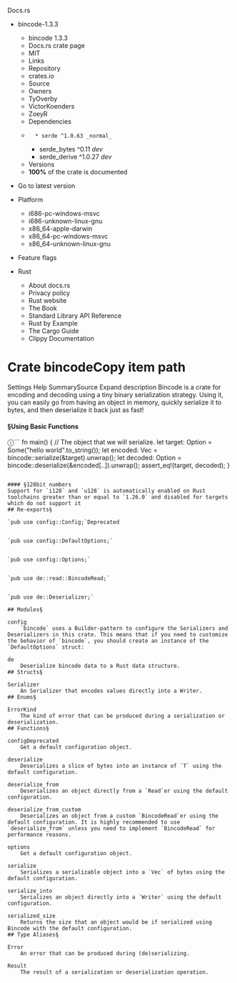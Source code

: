 Docs.rs
  * bincode-1.3.3
    * bincode 1.3.3 
    * Docs.rs crate page 
    * MIT
    * Links
    * Repository 
    * crates.io 
    * Source 
    * Owners
    * TyOverby 
    * VictorKoenders 
    * ZoeyR 
    * Dependencies
    *       * serde ^1.0.63 _normal_
      * serde_bytes ^0.11 _dev_
      * serde_derive ^1.0.27 _dev_
    * Versions
    * **100%** of the crate is documented 
  * Go to latest version
  * Platform
    * i686-pc-windows-msvc
    * i686-unknown-linux-gnu
    * x86_64-apple-darwin
    * x86_64-pc-windows-msvc
    * x86_64-unknown-linux-gnu
  * Feature flags


  * Rust
    * About docs.rs 
    * Privacy policy 
    * Rust website 
    * The Book 
    * Standard Library API Reference 
    * Rust by Example 
    * The Cargo Guide 
    * Clippy Documentation 


# Crate bincodeCopy item path
Settings
Help
SummarySource
Expand description
Bincode is a crate for encoding and decoding using a tiny binary serialization strategy. Using it, you can easily go from having an object in memory, quickly serialize it to bytes, and then deserialize it back just as fast!
#### §Using Basic Functions
ⓘ```
fn main() {
  // The object that we will serialize.
  let target: Option<String> = Some("hello world".to_string());
  let encoded: Vec<u8> = bincode::serialize(&target).unwrap();
  let decoded: Option<String> = bincode::deserialize(&encoded[..]).unwrap();
  assert_eq!(target, decoded);
}
```

#### §128bit numbers
Support for `i128` and `u128` is automatically enabled on Rust toolchains greater than or equal to `1.26.0` and disabled for targets which do not support it
## Re-exports§

`pub use config::Config;`Deprecated


`pub use config::DefaultOptions;`


`pub use config::Options;`


`pub use de::read::BincodeRead;`


`pub use de::Deserializer;`

## Modules§

config
    `bincode` uses a Builder-pattern to configure the Serializers and Deserializers in this crate. This means that if you need to customize the behavior of `bincode`, you should create an instance of the `DefaultOptions` struct:

de
    Deserialize bincode data to a Rust data structure.
## Structs§

Serializer
    An Serializer that encodes values directly into a Writer.
## Enums§

ErrorKind
    The kind of error that can be produced during a serialization or deserialization.
## Functions§

configDeprecated
    Get a default configuration object.

deserialize
    Deserializes a slice of bytes into an instance of `T` using the default configuration.

deserialize_from
    Deserializes an object directly from a `Read`er using the default configuration.

deserialize_from_custom
    Deserializes an object from a custom `BincodeRead`er using the default configuration. It is highly recommended to use `deserialize_from` unless you need to implement `BincodeRead` for performance reasons.

options
    Get a default configuration object.

serialize
    Serializes a serializable object into a `Vec` of bytes using the default configuration.

serialize_into
    Serializes an object directly into a `Writer` using the default configuration.

serialized_size
    Returns the size that an object would be if serialized using Bincode with the default configuration.
## Type Aliases§

Error
    An error that can be produced during (de)serializing.

Result
    The result of a serialization or deserialization operation.
